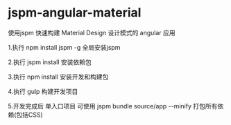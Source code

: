 # jspm-angular-material
使用jspm 快速构建 Material Design 设计模式的 angular 应用

1.执行 npm install jspm -g  全局安装jspm

2.执行 jspm install 安装依赖包

3.执行 npm install 安装开发和构建包

4.执行 gulp 构建开发项目

5.开发完成后 单入口项目 可使用 jspm bundle source/app --minify 打包所有依赖(包括CSS)